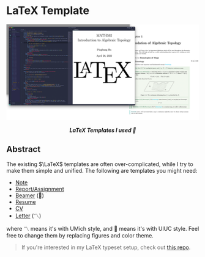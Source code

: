 # LaTeX Template

<p align="center">
	<img src="./preview.png"/>
</p>

<p align="center"><b><i>
	LaTeX Templates I used 📝
</i></b></p>

## Abstract

The existing $\LaTeX$ templates are often over-complicated, while I try to make them simple and unified. The following are templates you might need:

- [Note](./Note)
- [Report/Assignment](./Report)
- [Beamer](./Beamer) (🌽)
- [Resume](./Resume)
- [CV](./CV)
- [Letter](./Letter) (〽️)

where 〽️ means it's with UMich style, and 🌽 means it's with UIUC style. Feel free to change them by replacing figures and color theme.

> If you're interested in my LaTeX typeset setup, check out [this repo](https://github.com/sleepymalc/VSCode-LaTeX-Inkscape).
